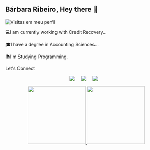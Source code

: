 ## Bárbara Ribeiro, Hey there 👋

![Visitas em meu perfil](https://komarev.com/ghpvc/?username=Ba-Ribeiro&color=ff0000&label=Welcome+to+my+profile+you+are+visitor+nº:)

💻I am currently working with Credit Recovery...

🎓I have a degree in Accounting Sciences...

📚I'm Studying Programming.

Let's Connect 

<p align="center">
  <a href="mailto:babi_rib@hotmail.com?subject=Olá%20Bárbara%20Ribeiro"><img src="https://img.shields.io/badge/gmail-%23D14836.svg?&style=for-the-badge&logo=gmail&logoColor=white" /></a>&nbsp;&nbsp;&nbsp;&nbsp;
  <a href="https://www.linkedin.com/in/BárbaraRibeiro050392/"><img src="https://img.shields.io/badge/linkedin-%230077B5.svg?&style=for-the-badge&logo=linkedin&logoColor=white" /></a>&nbsp;&nbsp;&nbsp;&nbsp;
<a href="https://www.instagram.com/invites/contact/?i=1dr70kfnbr819&utm_content=rrtpd5/"><img src="https://img.shields.io/badge/instagram-%23dc2743.svg?&style=for-the-badge&logo=instagram&logoColor=white" /></a>&nbsp;&nbsp;&nbsp;&nbsp;
</p>

<div align="center">
  <a href="https://github.com/Ba-Ribeiro">
  <img height="180em" src="https://github-readme-stats.vercel.app/api?username=Ba-Ribeiro&show_icons=true&theme=dark&include_all_commits=true&count_private=true"/>
  <img height="180em" src="https://github-readme-stats.vercel.app/api/top-langs/?username=Ba-Ribeiro&layout=compact&langs_count=16&theme=dark"/>
</div>


